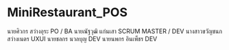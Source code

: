 # MiniRestaurant_POS

นายศิวกร สว่างอุระ PO / BA
นายณัฐวุฒิ แก่นเสา SCRUM MASTER / DEV
นางสาวขวัญชนก สว่างเนตร UXUI
นายชลกร นวลบุญ DEV
นายนพกร อินเพ็ชร DEV 
